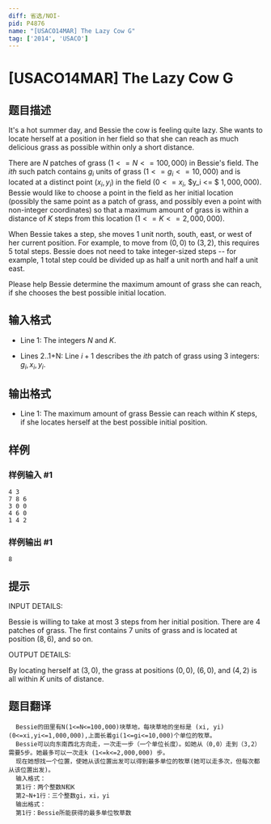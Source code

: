 ```yaml
---
diff: 省选/NOI-
pid: P4876
name: "[USACO14MAR] The Lazy Cow G"
tag: ['2014', 'USACO']
---
```

# [USACO14MAR] The Lazy Cow G
## 题目描述

It's a hot summer day, and Bessie the cow is feeling quite lazy. She wants to locate herself at a position in her field so that she can reach as much delicious grass as possible within only a short distance.

There are $N$ patches of grass $(1 <= N <= 100,000)$ in Bessie's field. The $ith$ such patch contains $g_i$ units of grass $(1 <= g_i <= 10,000)$ and is located at a distinct point $(x_i, y_i)$ in the field $(0 <= x_i,$ $y_i <= $ $1,000,000)$.  Bessie would like to choose a point in the field as her initial location (possibly the same point as a patch of grass, and possibly even a point with non-integer coordinates) so that a maximum amount of grass is within a distance of $K$ steps from this location $(1 <= K <= 2,000,000)$.

When Bessie takes a step, she moves 1 unit north, south, east, or west of her current position.  For example, to move from $(0,0)$ to $(3,2)$, this requires 5 total steps.  Bessie does not need to take integer-sized steps -- for example, 1 total step could be divided up as half a unit north and half a unit east.

Please help Bessie determine the maximum amount of grass she can reach, if she chooses the best possible initial location.

## 输入格式

* Line 1: The integers $N$ and $K$.

* Lines 2..1+N: Line $i+1$ describes the $ith$ patch of grass using 3 integers: $g_i, x_i, y_i.$

## 输出格式

* Line 1: The maximum amount of grass Bessie can reach within $K$ steps, if she locates herself at the best possible initial position.
## 样例

### 样例输入 #1
```
4 3
7 8 6
3 0 0
4 6 0
1 4 2
```
### 样例输出 #1
```
8
```
## 提示

INPUT DETAILS:

Bessie is willing to take at most 3 steps from her initial position.  There
are 4 patches of grass.  The first contains 7 units of grass and is located
at position $(8,6)$, and so on.

OUTPUT DETAILS:

By locating herself at $(3,0)$, the grass at positions $(0,0)$, $(6,0)$, and
$(4,2)$ is all within $K$ units of distance.
## 题目翻译

```
  Bessie的田里有N(1<=N<=100,000)块草地，每块草地的坐标是 (xi, yi) (0<=xi,yi<=1,000,000),上面长着gi(1<=gi<=10,000)个单位的牧草。 
  Bessie可以向东南西北方向走，一次走一步（一个单位长度）。如她从（0,0）走到（3,2）需要5步。她最多可以一次走k (1<=k<=2,000,000) 步。
  现在她想找一个位置，使她从该位置出发可以得到最多单位的牧草(她可以走多次，但每次都从该位置出发)。 
  输入格式： 
  第1行：两个整数N和K 
  第2~N+1行：三个整数gi，xi，yi 
  输出格式： 
  第1行：Bessie所能获得的最多单位牧草数
```
